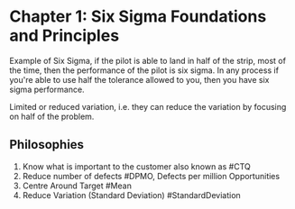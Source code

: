 # Chapter 1: Six Sigma Foundations and Principles

Example of Six Sigma, if the pilot is able to land in half of the strip, most of the time, then the performance of the pilot is six sigma. In any process if you're able to use half the tolerance allowed to you, then you have six sigma performance.

Limited or reduced variation, i.e. they can reduce the variation by focusing on half of the problem.

## Philosophies

1. Know what is important to the customer also known as #CTQ
2. Reduce number of defects #DPMO, Defects per million Opportunities
3. Centre Around Target #Mean
4. Reduce Variation (Standard Deviation) #StandardDeviation